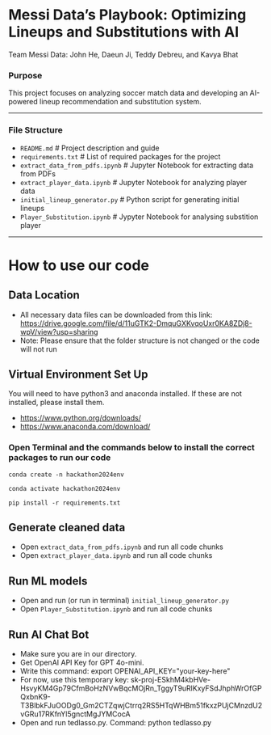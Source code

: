 # Messi Data’s Playbook: Optimizing Lineups and Substitutions with AI

Team Messi Data: John He, Daeun Ji, Teddy Debreu, and Kavya Bhat

### Purpose
This project focuses on analyzing soccer match data and developing an AI-powered lineup recommendation and substitution system.

---

### File Structure
- `README.md`                      # Project description and guide
- `requirements.txt`               # List of required packages for the project
- `extract_data_from_pdfs.ipynb`   # Jupyter Notebook for extracting data from PDFs
- `extract_player_data.ipynb`      # Jupyter Notebook for analyzing player data
- `initial_lineup_generator.py`    # Python script for generating initial lineups
- `Player_Substitution.ipynb`      # Jypyter Notebook for analysing substition player 

---

# How to use our code
## Data Location
- All necessary data files can be downloaded from this link: https://drive.google.com/file/d/11uGTK2-DmquGXKvqoUxr0KA8ZDj8-wpV/view?usp=sharing
- Note: Please ensure that the folder structure is not changed or the code will not run

## Virtual Environment Set Up
You will need to have python3 and anaconda installed. If these are not installed, please install them.
- https://www.python.org/downloads/
- https://www.anaconda.com/download/

### Open Terminal and the commands below to install the correct packages to run our code
`conda create -n hackathon2024env`

`conda activate hackathon2024env`

`pip install -r requirements.txt`

## Generate cleaned data
- Open `extract_data_from_pdfs.ipynb` and run all code chunks
- Open `extract_player_data.ipynb` and run all code chunks

## Run ML models
- Open and run (or run in terminal) `initial_lineup_generator.py`
- Open `Player_Substitution.ipynb` and run all code chunks

## Run AI Chat Bot
- Make sure you are in our directory.
- Get OpenAI API Key for GPT 4o-mini.
- Write this command: export OPENAI_API_KEY="your-key-here"
- For now, use this temporary key: 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
- Open and run tedlasso.py. Command: python tedlasso.py


